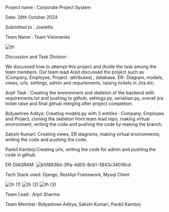 Project name : Corporate Project System

Date: 28th October 2024

Submitted to : Joetellis

Team Name : Team Visionaries

![th](https://github.com/user-attachments/assets/40bab1c7-5502-457e-9da9-f5a5cb0d6a43)

Discussion and Task Division : 

We discussed how to attempt this project and divide the task among the team members. Our team lead Arpit discussed the project such as (Company, Employee, Project -attributes) , database, ER- Diagram, models, views, urls, settings, admin and requirements, raising tickets in Jira etc.

Arpit Task :  Creating  the environment and skeleton of the backend with requirements.txt and pushing to github, settings.py, serialiser.py, overall jira ticket raise and final github merging after project completion.

Bidyashree Aditya: Creating models.py with 3 entities : Company, Employee and Project, cloning the skeleton from team lead repo, making virtual environment, writing the code and pushing the code by making the branch.

Sakshi Kumari: Creating views, ER diagrams, making virtual environments, writing the code and pushing the code.

Pankil Kamboj:Creating urls, writing the code for admin and pushing the code in github. 



ER-DIAGRAM: 
![b5f8836d-3ffa-4d05-8cb1-3843c34016cd](https://github.com/user-attachments/assets/f156b0b3-4db4-4ba7-a327-f1e5a72f36e7)





Tech Stack used: Django, RestApi Framework, Mysql Client

![th (1)](https://github.com/user-attachments/assets/5d6607e0-ff8d-44bb-a178-0008929ba064)
![th (2)](https://github.com/user-attachments/assets/031c6a31-821e-4595-be46-8e09f773059e)
![th (3)](https://github.com/user-attachments/assets/c05514e6-55cc-4a23-a1b7-a0592b3fb476)



Team Lead : Arpit Sharma

Team Member: Bidyashree Aditya, Sakshi Kumari, Pankil Kamboj

